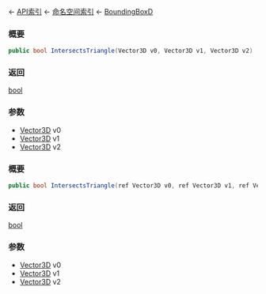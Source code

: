 ← [API索引](Api-Index) ← [命名空间索引](Namespace-Index) ← [BoundingBoxD](VRageMath.BoundingBoxD)

### 概要

```csharp
public bool IntersectsTriangle(Vector3D v0, Vector3D v1, Vector3D v2)
```



### 返回

[bool](https://docs.microsoft.com/en-us/dotnet/api/System.Boolean?view=netframework-4.6)



### 参数

* [Vector3D](VRageMath.Vector3D) v0
* [Vector3D](VRageMath.Vector3D) v1
* [Vector3D](VRageMath.Vector3D) v2
### 概要

```csharp
public bool IntersectsTriangle(ref Vector3D v0, ref Vector3D v1, ref Vector3D v2)
```



### 返回

[bool](https://docs.microsoft.com/en-us/dotnet/api/System.Boolean?view=netframework-4.6)



### 参数

* [Vector3D](VRageMath.Vector3D) v0
* [Vector3D](VRageMath.Vector3D) v1
* [Vector3D](VRageMath.Vector3D) v2
